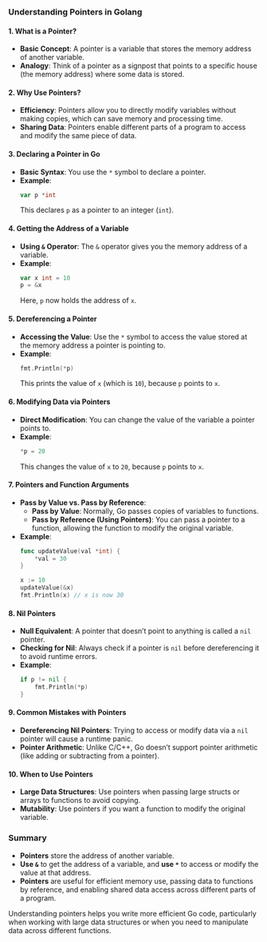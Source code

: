 ### Understanding Pointers in Golang

#### 1. **What is a Pointer?**
- **Basic Concept**: A pointer is a variable that stores the memory address of another variable.
- **Analogy**: Think of a pointer as a signpost that points to a specific house (the memory address) where some data is stored.

#### 2. **Why Use Pointers?**
- **Efficiency**: Pointers allow you to directly modify variables without making copies, which can save memory and processing time.
- **Sharing Data**: Pointers enable different parts of a program to access and modify the same piece of data.

#### 3. **Declaring a Pointer in Go**
- **Basic Syntax**: You use the `*` symbol to declare a pointer.
- **Example**:
  ```go
  var p *int
  ```
  This declares `p` as a pointer to an integer (`int`).

#### 4. **Getting the Address of a Variable**
- **Using `&` Operator**: The `&` operator gives you the memory address of a variable.
- **Example**:
  ```go
  var x int = 10
  p = &x
  ```
  Here, `p` now holds the address of `x`.

#### 5. **Dereferencing a Pointer**
- **Accessing the Value**: Use the `*` symbol to access the value stored at the memory address a pointer is pointing to.
- **Example**:
  ```go
  fmt.Println(*p)
  ```
  This prints the value of `x` (which is `10`), because `p` points to `x`.

#### 6. **Modifying Data via Pointers**
- **Direct Modification**: You can change the value of the variable a pointer points to.
- **Example**:
  ```go
  *p = 20
  ```
  This changes the value of `x` to `20`, because `p` points to `x`.

#### 7. **Pointers and Function Arguments**
- **Pass by Value vs. Pass by Reference**:
    - **Pass by Value**: Normally, Go passes copies of variables to functions.
    - **Pass by Reference (Using Pointers)**: You can pass a pointer to a function, allowing the function to modify the original variable.
- **Example**:
  ```go
  func updateValue(val *int) {
      *val = 30
  }
  
  x := 10
  updateValue(&x)
  fmt.Println(x) // x is now 30
  ```

#### 8. **Nil Pointers**
- **Null Equivalent**: A pointer that doesn’t point to anything is called a `nil` pointer.
- **Checking for Nil**: Always check if a pointer is `nil` before dereferencing it to avoid runtime errors.
- **Example**:
  ```go
  if p != nil {
      fmt.Println(*p)
  }
  ```

#### 9. **Common Mistakes with Pointers**
- **Dereferencing Nil Pointers**: Trying to access or modify data via a `nil` pointer will cause a runtime panic.
- **Pointer Arithmetic**: Unlike C/C++, Go doesn’t support pointer arithmetic (like adding or subtracting from a pointer).

#### 10. **When to Use Pointers**
- **Large Data Structures**: Use pointers when passing large structs or arrays to functions to avoid copying.
- **Mutability**: Use pointers if you want a function to modify the original variable.

### Summary
- **Pointers** store the address of another variable.
- **Use `&`** to get the address of a variable, and **use `*`** to access or modify the value at that address.
- **Pointers** are useful for efficient memory use, passing data to functions by reference, and enabling shared data access across different parts of a program.

Understanding pointers helps you write more efficient Go code, particularly when working with large data structures or when you need to manipulate data across different functions.
